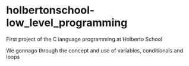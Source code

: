 # holbertonschool-low_level_programming

First project of the C language programming at Holberto School

We gonnago through the concept and use of variables, conditionals and loops 
